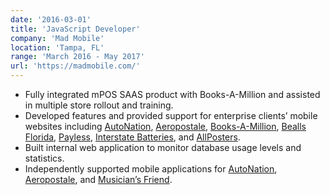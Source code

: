 ```yaml
---
date: '2016-03-01'
title: 'JavaScript Developer'
company: 'Mad Mobile'
location: 'Tampa, FL'
range: 'March 2016 - May 2017'
url: 'https://madmobile.com/'
---
```


- Fully integrated mPOS SAAS product with Books-A-Million and assisted in multiple store rollout and training.
- Developed features and provided support for enterprise clients’ mobile websites including [AutoNation](https://www.autonation.com), [Aeropostale](https://www.aeropostale.com), [Books-A-Million](https://www.booksamillion.com/), [Bealls Florida](https://www.beallsflorida.com/), [Payless](https://www.payless.com), [Interstate Batteries](https://www.interstatebatteries.com), and [AllPosters](https://www.allposters.com).
- Built internal web application to monitor database usage levels and statistics.
- Independently supported mobile applications for [AutoNation](https://www.autonation.com), [Aeropostale](https://www.aeropostale.com), and [Musician’s Friend](https://www.musiciansfriend.com).
